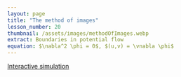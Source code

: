 ```yaml
---
layout: page
title: "The method of images"
lesson_number: 20
thumbnail: /assets/images/methodOfImages.webp
extract: Boundaries in potential flow
equation: $\nabla^2 \phi = 0$, $(u,v) = \vnabla \phi$
---
```


[Interactive simulation](/sim/?preset=potentialFlowHalfSpace)
